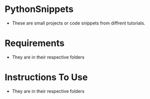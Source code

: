 # PythonSnippets

- These are small projects or code snippets from diffrent tutorials.

# Requirements
 - They are in their respective folders
 
 # Instructions To Use
   - They are in their respective folders
